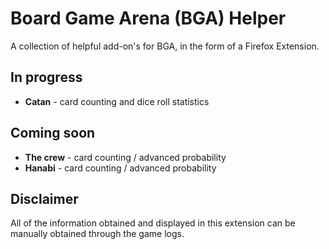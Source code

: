 # Board Game Arena (BGA) Helper
A collection of helpful add-on's for BGA, in the form of a Firefox Extension.

## In progress
* **Catan** - card counting and dice roll statistics

## Coming soon
* **The crew** - card counting / advanced probability
* **Hanabi** - card counting / advanced probability

## Disclaimer
All of the information obtained and displayed in this extension can be manually obtained through the game logs.